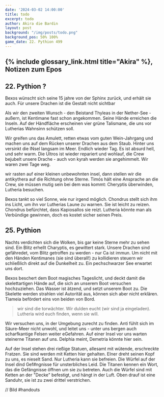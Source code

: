 ```yaml
---
date: '2024-03-02 14:00:00'
title: todo
excerpt: todo
author: Akira die Bardin
layout: post
background: "/img/posts/todo.png"
background_pos: 50% 100%
game_date: 22. Pythion 499
---
```


## {% include glossary_link.html title="Akira" %}, Notizen zum Epos

## 22. Pythion ?

Bexos wünscht sich seine 15 jahre von der Sphinx zurück, und erhält sie auch. Für unsere Drachen ist die Gestalt nicht sichtbar

Als wir den zweiten Wunsch - den Beistand Thyleas in der Nether-See - außern, ist Kentimane fast schon angekommen. Seine Hände erreichen die Inseln. Auf der Händfläche erscheinen vier grüne Talismane, die uns vor Lutherias Wahnsinn schützen soll.

Wir greifen uns das Amulett, retten etwas vom guten Wein-Jahrgang und machen uns auf dem Rücken unserer Drachen aus dem Staub. Hinter uns versinkt die INsel langsam im Meer. Endlich wieder Tag. Es ist absurd hell, und sehr warm. Die Ultros ist wieder repariert und wohlauf, die Crew bejubelt unsere Drache - auch von kyrah werden sie angehimmelt. Wir waren zwei Tage weg.

wir rasten auf einer kleinen unbewohnten insel, dann stellen wir die antikythera auf die Richtung ohne Sterne. Timós hält eine Ansprache an die Crew, sie müssen mutig sein bei dem was kommt: Cheryptis überwinden, Lutheria besuchen.

Bexos tankt so viel Sonne, wie nur irgend möglich. Chondrus stellt sich ihm ins Licht, um ihn vor Lutherias Laune zu warnen. Sie ist leicht zu reizen. Chondrus befürchtet, dass Kapiosallos sie reizt. Lutheria könnte man als Verbündige gewinnen, doch es kostet sicher seinen Preis.


## 25. Pythion

Nachts verdichten sich die Wolken, bis gar keine Sterne mehr zu sehen sind. Ein Blitz erhellt Charyptis, es gewittert stark. Unsere Drachen sind gefähredet, vom Blitz getroffen zu werden - nur Ca ist immun. Um nicht mit den Händen Kentimanes (sie sind überall!) zu kollidieren steuern wir schließlich direkt auf die Dunkelheit zu. Ein pechschwarzer See erwartet uns dort.

Bexos beschert dem Boot magisches Tageslicht, und deckt damit die skelettartigen Hände auf, die sich an unserem Boot versuchen hochzuziehen. Das Wasser ist ätzend, und setzt unserem Boot zu. Die Skelette werden strahlen viel Autorität aus, können sich aber nicht erklären. Tiameia befördert eins von beiden von Bord.

> wir sind die torwächter. Wir dulden eucht (wir sind ja eingeladen). Lutheria wird euch finden, wenn sie will.

Wir versuchen uns, in der Umgebung zurecht zu finden. Anti fühlt sich im Säure-Meer nicht unwohl, und leitet uns - unter uns bergen auch scharfkantige Felsen weiter eGefahren. Auf einer Insel vor uns warten steinerne Titanen auf uns. Delphia meint, Demetria könnte hier sein. 

Auf der Insel stehen drei rießige Statuen, allesamt mit wütende, erschreckte Fratzen. Sie sind werden mit Ketten hier gehalten.
EIner dreht seinen Kopf zu uns, es nieselt Sand. Nur Lutheria kann sie befreien. Die Würfel auf der Insel dind Gef#ngnisse für unsterbliches Leid. Die Titanen kennen ein Wort, das die Gefängnisse öffnen um sie zu betreten. Auch die Würfel sind mit Ketten an der "Decke" befestigt, und hängt in der Luft. Oben drauf ist eine Sanduhr, sie ist zu zwei drittel verstrichen.

// Bild #handouts
